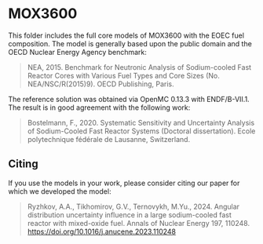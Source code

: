 # MOX3600

This folder includes the full core models of MOX3600 with the EOEC fuel composition. The model is generally based upon the public domain and the OECD Nuclear Energy Agency benchmark:

> NEA, 2015. Benchmark for Neutronic Analysis of Sodium-cooled Fast Reactor Cores with Various Fuel Types and Core Sizes (No. NEA/NSC/R(2015)9). OECD Publishing, Paris.

The reference solution was obtained via OpenMC 0.13.3 with ENDF/B-VII.1. The result is in good agreement with the following work:

> Bostelmann, F., 2020. Systematic Sensitivity and Uncertainty Analysis of Sodium-Cooled Fast Reactor Systems (Doctoral dissertation). Ecole polytechnique fédérale de Lausanne, Switzerland.

## Citing

If you use the models in your work, please consider citing our paper for which we developed the model:

> Ryzhkov, A.A., Tikhomirov, G.V., Ternovykh, M.Yu., 2024. Angular distribution uncertainty influence in a large sodium-cooled fast reactor with mixed-oxide fuel. Annals of Nuclear Energy 197, 110248. https://doi.org/10.1016/j.anucene.2023.110248


